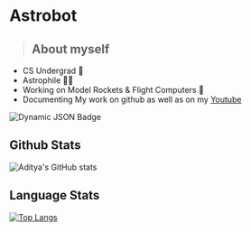 
# Astrobot 
> ## About myself
- CS Undergrad 👦
- Astrophile 👨‍🚀
- Working on Model Rockets & Flight Computers 🚀
- Documenting My work on github as well as on my [Youtube](https://www.youtube.com/@EdgelessCoder/)

  
![Dynamic JSON Badge](https://img.shields.io/badge/dynamic/json)




## Github Stats

![Aditya's GitHub stats](https://github-readme-stats.vercel.app/api?username=Astrobot-me&show_icons=true&theme=prussian)

## Language Stats

[![Top Langs](https://github-readme-stats.vercel.app/api/top-langs/?username=Astrobot-me&layout=compact&theme=prussian)](https://github.com/anuraghazra/github-readme-stats)



